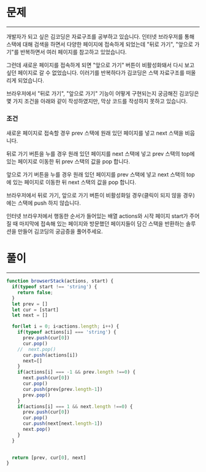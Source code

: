 # 문제
----
개발자가 되고 싶은 김코딩은 자료구조를 공부하고 있습니다. 인터넷 브라우저를 통해 스택에 대해 검색을 하면서 다양한 페이지에 접속하게 되었는데 "뒤로 가기", "앞으로 가기"를 반복하면서 여러 페이지를 참고하고 있었습니다.

그런데 새로운 페이지를 접속하게 되면 "앞으로 가기" 버튼이 비활성화돼서 다시 보고 싶던 페이지로 갈 수 없었습니다. 이러기를 반복하다가 김코딩은 스택 자료구조를 떠올리게 되었습니다.

브라우저에서 "뒤로 가기", "앞으로 가기" 기능이 어떻게 구현되는지 궁금해진 김코딩은 몇 가지 조건을 아래와 같이 작성하였지만, 막상 코드를 작성하지 못하고 있습니다.

### 조건
새로운 페이지로 접속할 경우 prev 스택에 원래 있던 페이지를 넣고 next 스택을 비웁니다.

뒤로 가기 버튼을 누를 경우 원래 있던 페이지를 next 스택에 넣고 prev 스택의 top에 있는 페이지로 이동한 뒤 prev 스택의 값을 pop 합니다.

앞으로 가기 버튼을 누를 경우 원래 있던 페이지를 prev 스택에 넣고 next 스택의 top에 있는 페이지로 이동한 뒤 next 스택의 값을 pop 합니다.

브라우저에서 뒤로 가기, 앞으로 가기 버튼이 비활성화일 경우(클릭이 되지 않을 경우)에는 스택에 push 하지 않습니다.

인터넷 브라우저에서 행동한 순서가 들어있는 배열 actions와 시작 페이지 start가 주어질 때 마지막에 접속해 있는 페이지와 방문했던 페이지들이 담긴 스택을 반환하는 솔루션을 만들어 김코딩의 궁금증을 풀어주세요.


# 풀이
---
```jsx
function browserStack(actions, start) {
  if(typeof start !== 'string') {
    return false;
  }
  let prev = []
  let cur = [start]
  let next = []

  for(let i = 0; i<actions.length; i++) {
    if(typeof actions[i] === 'string') {
      prev.push(cur[0])
      cur.pop()
    //  next.pop()
      cur.push(actions[i])
      next=[]
    }
    if(actions[i] === -1 && prev.length !==0) {
      next.push(cur[0])
      cur.pop()
      cur.push(prev[prev.length-1])
      prev.pop()
    }
    if(actions[i] === 1 && next.length !==0) {
      prev.push(cur[0])
      cur.pop()
      cur.push(next[next.length-1])
      next.pop()
    }
  }
  

  return [prev, cur[0], next]
}
```
